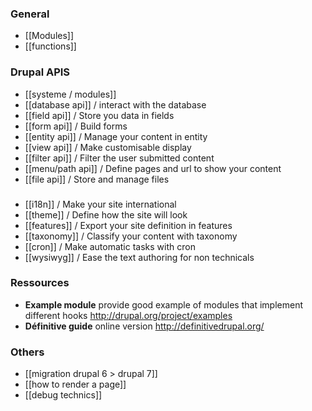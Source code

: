 ### General
* [[Modules]]
* [[functions]]


### Drupal APIS
* [[systeme / modules]]
* [[database api]] / interact with the database
* [[field api]] / Store you data in fields
* [[form api]] / Build forms
* [[entity api]] / Manage your content in entity
* [[view api]] / Make customisable display
* [[filter api]] / Filter the user submitted content
* [[menu/path api]] / Define pages and url to show your content
* [[file api]] / Store and manage files

### 
* [[i18n]] / Make your site international
* [[theme]] / Define how the site will look
* [[features]] / Export your site definition in features
* [[taxonomy]] / Classify your content with taxonomy 
* [[cron]] / Make automatic tasks with cron
* [[wysiwyg]] / Ease the text authoring for non technicals



### Ressources
* **Example module** provide good example of modules that implement different hooks
http://drupal.org/project/examples   
* **Définitive guide** online version http://definitivedrupal.org/
### Others

* [[migration drupal 6 > drupal 7]]
* [[how to render a page]]
* [[debug technics]]